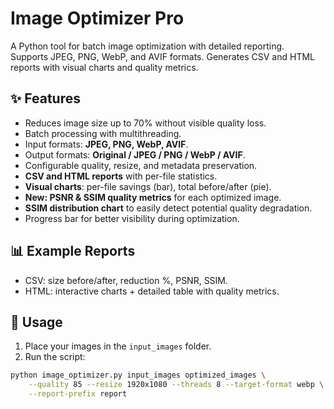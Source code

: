 # Image Optimizer Pro

A Python tool for batch image optimization with detailed reporting.  
Supports JPEG, PNG, WebP, and AVIF formats. Generates CSV and HTML reports with visual charts and quality metrics.

## ✨ Features
- Reduces image size up to 70% without visible quality loss.  
- Batch processing with multithreading.  
- Input formats: **JPEG, PNG, WebP, AVIF**.  
- Output formats: **Original / JPEG / PNG / WebP / AVIF**.  
- Configurable quality, resize, and metadata preservation.  
- **CSV and HTML reports** with per-file statistics.  
- **Visual charts**: per-file savings (bar), total before/after (pie).  
- **New: PSNR & SSIM quality metrics** for each optimized image.  
- **SSIM distribution chart** to easily detect potential quality degradation.  
- Progress bar for better visibility during optimization.  

## 📊 Example Reports
- CSV: size before/after, reduction %, PSNR, SSIM.  
- HTML: interactive charts + detailed table with quality metrics.  

## 🔧 Usage
1. Place your images in the `input_images` folder.  
2. Run the script:

```bash
python image_optimizer.py input_images optimized_images \
    --quality 85 --resize 1920x1080 --threads 8 --target-format webp \
    --report-prefix report

